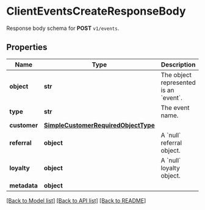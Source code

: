 # ClientEventsCreateResponseBody

Response body schema for **POST** `v1/events`.

## Properties
Name | Type | Description | Notes
------------ | ------------- | ------------- | -------------
**object** | **str** | The object represented is an &#x60;event&#x60;. | [optional] [default to 'event']
**type** | **str** | The event name. | [optional] 
**customer** | [**SimpleCustomerRequiredObjectType**](SimpleCustomerRequiredObjectType.md) |  | 
**referral** | **object** | A &#x60;null&#x60; referral object. | [optional] 
**loyalty** | **object** | A &#x60;null&#x60; loyalty object. | [optional] 
**metadata** | **object** |  | [optional] 

[[Back to Model list]](../README.md#documentation-for-models) [[Back to API list]](../README.md#documentation-for-api-endpoints) [[Back to README]](../README.md)



